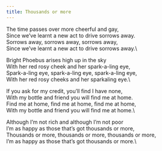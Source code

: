 ```yaml
---
title: Thousands or more
---
```


The time passes over more cheerful and gay,\
Since we’ve learnt a new act to drive sorrows away.\
Sorrows away, sorrows away, sorrows away,\
Since we’ve learnt a new act to drive sorrows away.\

Bright Phoebus arises high up in the sky\
With her red rosy cheek and her spark-a-ling eye,\
Spark-a-ling eye, spark-a-ling eye, spark-a-ling eye,\
With her red rosy cheeks and her sparkaling eye.\

If you ask for my credit, you’ll find I have none,\
With my bottle and friend you will find me at home.\
Find me at home, find me at home, find me at home,\
With my bottle and friend you will find me at home.\

Although I’m not rich and although I’m not poor\
I’m as happy as those that’s got thousands or more,\
Thousands or more, thousands or more, thousands or more,\
I’m as happy as those that’s got thousands or more.\
